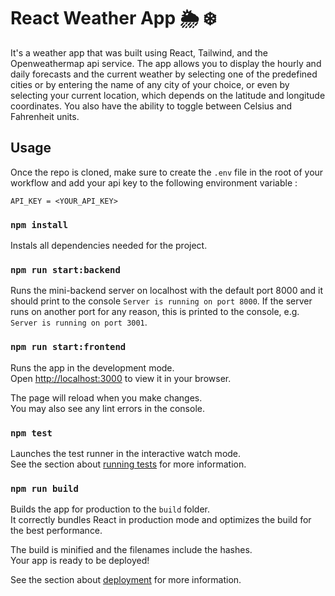 # React Weather App 🌦 ❄️

It's a weather app that was built using React, Tailwind, and the Openweathermap api service. The app allows you to display the hourly and daily forecasts and the current weather by selecting one of the predefined cities or by entering the name of any city of your choice, or even by selecting your current location, which depends on the latitude and longitude coordinates. You also have the ability to toggle between Celsius and Fahrenheit units.

## Usage

Once the repo is cloned, make sure to create the `.env` file in the root of your workflow and add your api key to the following environment variable :

`API_KEY = <YOUR_API_KEY>`

### `npm install`

Instals all dependencies needed for the project. 

### `npm run start:backend`

Runs the mini-backend server on localhost with the default port 8000 and it should print to the console `Server is running on port 8000`. If the server runs on another port for any reason, this is printed to the console, e.g. `Server is running on port 3001`.

### `npm run start:frontend`

Runs the app in the development mode.\
Open [http://localhost:3000](http://localhost:3000) to view it in your browser.

The page will reload when you make changes.\
You may also see any lint errors in the console.

### `npm test`

Launches the test runner in the interactive watch mode.\
See the section about [running tests](https://facebook.github.io/create-react-app/docs/running-tests) for more information.

### `npm run build`

Builds the app for production to the `build` folder.\
It correctly bundles React in production mode and optimizes the build for the best performance.

The build is minified and the filenames include the hashes.\
Your app is ready to be deployed!

See the section about [deployment](https://facebook.github.io/create-react-app/docs/deployment) for more information.
